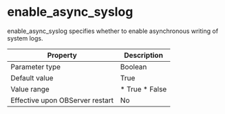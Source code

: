 enable_async_syslog 
========================================

enable_async_syslog specifies whether to enable asynchronous writing of system logs. 


|          **Property**           |                                            **Description**                                             |
|---------------------------------|--------------------------------------------------------------------------------------------------------|
| Parameter type                  | Boolean                                                                                                |
| Default value                   | True                                                                                                   |
| Value range                     | * True   * False    |
| Effective upon OBServer restart | No                                                                                                     |



